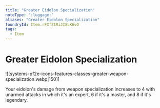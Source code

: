 ```yaml
---
title: "Greater Eidolon Specialization"
noteType: ":luggage:"
aliases: "Greater Eidolon Specialization"
foundryId: Item.rFXfZ1RiJI8LK6vO
tags:
  - Item
---
```


# Greater Eidolon Specialization
![[systems-pf2e-icons-features-classes-greater-weapon-specialization.webp|150]]

Your eidolon's damage from weapon specialization increases to 4 with unarmed attacks in which it's an expert, 6 if it's a master, and 8 if it's legendary.
